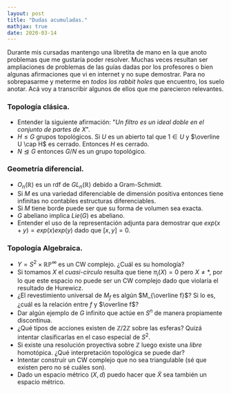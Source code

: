 ```yaml
---
layout: post
title: "Dudas acumuladas."
mathjax: true
date: 2020-03-14
---
```



Durante mis cursadas mantengo una libretita de mano en la que anoto problemas que me gustaría poder resolver. Muchas veces resultan ser ampliaciones de problemas de las guías dadas por los profesores o bien algunas afirmaciones que vi en  internet y no supe demostrar. Para no sobrepasarme y meterme en _todos los rabbit holes_ que encuentro, los suelo anotar. Acá voy a transcribir algunos de ellos que me parecieron relevantes.

### Topología clásica.
* Entender la siguiente afirmación: "_Un filtro es un ideal doble en el conjunto de partes de $X$_".
* $H \le G$ grupos topológicos. Si $U$ es un abierto tal que $1 \in U$ y $\overline U \cap H$ es cerrado. Entonces $H$ es cerrado.
* $N \trianglelefteq G$ entonces $G/N$ es un grupo topológico.

### Geometría diferencial.
* $O_n(\mathbb R)$ es un rdf de $GL_n(\mathbb R)$ debido a Gram-Schmidt.
* Si $M$ es una variedad diferenciable de dimensión positiva entonces tiene infinitas no contables estructuras diferenciables.
* Si $M$ tiene borde puede ser que su forma de volumen sea exacta.
* $G$ abeliano implica $Lie(G)$ es abeliano.
*  Entender el uso de la representación adjunta para demostrar que $exp(x+y)=exp(x)exp(y)$ dado que $[x,y]=0$.

### Topología Algebraica.
* $Y= S^2 \times \mathbb {RP}^{\infty}$ es un CW complejo. ¿Cuál es su homología?
* Si tomamos $X$ el _cuasi-círculo_ resulta que tiene $\pi_i(X)=0$ pero $X \neq *$, por lo que este espacio no puede ser un CW complejo dado que violaría el resultado de Hurewicz.
* ¿El revestimiento universal de $M_f$ es algún $M_{\overline f}$? Si lo es, ¿cuál es la relación entre $f$ y $\overline f$?
* Dar algún ejemplo de $G$ infinito que actúe en $S^n$ de manera propiamente discontinua.
* ¿Qué tipos de acciones existen de $\mathbb Z/2 \mathbb Z$ sobre las esferas? Quizá intentar clasificarlas en el caso especial de $S^2$.
* Si existe una resolución proyectiva sobre $\mathbb Z$ luego existe una _libre_ homotópica. ¿Qué interpretación topológica se puede dar?
* Intentar construír un CW complejo que no sea triangulable (sé que existen pero no sé cuáles son).
* Dado un espacio métrico $(X,d)$ puedo hacer que $\tilde X$ sea también un espacio métrico.



